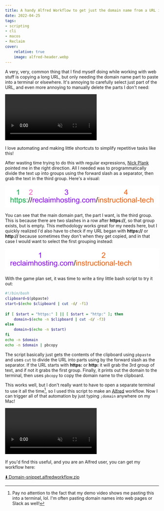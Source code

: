 ```yaml
---
title: A handy Alfred Workflow to get just the domain name from a URL in your clipboard
date: 2022-04-25
tags:
- scripting
- cli
- macos
- Reclaim
cover:
    relative: true
    image: alfred-header.webp
---
```


A very, very, common thing that I find myself doing while working with web stuff is copying a long URL, but only needing the domain name part to paste into a terminal or elsewhere. It's annoying to carefully select just part of the URL, and even more annoying to manually delete the parts I don't need:

<video style="max-width:100%" autoplay loop muted controls>
	<source src="copypastebefore.mp4">
	Your browser does not support the video tag.
</video>

I love automating and making little shortcuts to simplify repetitive tasks like this!

After wasting time trying to do this with regular expressions, [Nick Plank](https://flyingchaucer.net) pointed me in the right direction. All I needed was to programmatically divide the text up into groups using the forward slash as a separator, then grab the text in the third group. Here's a visual:

![a URL divided into 4 parts deliminited by the forward slashes, color coded, starting with https://](slashdelimitors.webp)

You can see that the main domain part, the part I want, is the third group. This is because there are two slashes in a row after **https://**, so that group exists, but is empty. This methodology works great for my needs here, but I quickly realized I'd also have to check if my URL began with **https://** or **http://** because sometimes they don't when they get copied, and in that case I would want to select the first grouping instead:

![a URL divided into 2 parts deliminited by the forward slashes, color coded, not starting with https://](slashdelim2.webp)

With the game plan set, it was time to write a tiny little bash script to try it out:

```bash
#!/bin/bash
clipboard=$(pbpaste)
start=$(echo $clipboard | cut -d/ -f1)

if [ $start = "https:" ] || [ $start = "http:" ]; then
	domain=$(echo -n $clipboard | cut -d/ -f3)
else
	domain=$(echo -n $start)
fi
echo -n $domain
echo -n $domain | pbcopy
```

The script basically just gets the contents of the clipboard using `pbpaste` and uses `cut` to divide the URL into parts using by the forward slash as the separator. If the URL starts with **https:** or **http:** it will grab the 3rd group of text, and if not it grabs the first group. Finally, it prints out the domain to the terminal, then uses `pbcopy` to copy the domain name to the clipboard. 

This works well, but I don't really want to have to open a separate terminal to use it all the time[^1], so I used this script to make an [Alfred](https://www.alfredapp.com/) workflow. Now I can trigger all of that automation by just typing `;domain` anywhere on my Mac!

<video style="max-width:100%" autoplay loop muted controls>
	<source src="alfred-demo.mp4">
	Your browser does not support the video tag.
</video>

If you'd find this useful, and you are an Alfred user, you can get my workflow here:

[⬇️ Domain-snippet.alfredworkflow.zip](Domain-snippet.alfredworkflow.zip)

[^1]: Pay no attention to the fact that my demo video shows me pasting this into a terminal, lol. I'm often pasting domain names into web pages or Slack as well!
